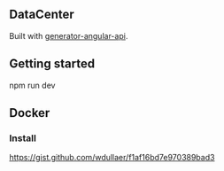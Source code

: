 ## DataCenter

Built with [generator-angular-api](https://github.com/amimaro/generator-angular-api).

## Getting started

npm run dev

## Docker

### Install
https://gist.github.com/wdullaer/f1af16bd7e970389bad3
